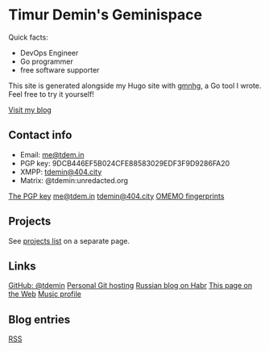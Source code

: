 # Timur Demin's Geminispace

Quick facts:

* DevOps Engineer
* Go programmer
* free software supporter

This site is generated alongside my Hugo site with [gmnhg][gmnhg], a Go
tool I wrote. Feel free to try it yourself!

[gmnhg]: https://github.com/tdemin/gmnhg

[Visit my blog](/post/index.gmi)

## Contact info

* Email: me@tdem.in
* PGP key: 9DCB446EF5B024CFE88583029EDF3F9D9286FA20
* XMPP: tdemin@404.city
* Matrix: @tdemin:unredacted.org

[The PGP key](/pgp.asc)
[me@tdem.in](mailto:me@tdem.in)
[tdemin@404.city](xmpp:tdemin@404.city)
[OMEMO fingerprints](/announcements/index.gmi)

## Projects

See [projects list](/projects.gmi) on a separate page.

## Links

[GitHub: @tdemin](https://github.com/tdemin)
[Personal Git hosting](https://git.tdem.in/tdemin)
[Russian blog on Habr](https://habr.com/en/users/tdemin/posts)
[This page on the Web](https://tdem.in)
[Music profile](https://music.tdem.in)

## Blog entries

[RSS](/post/rss.xml)
